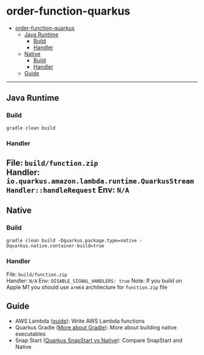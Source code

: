 # order-function-quarkus

<!-- TOC -->
* [order-function-quarkus](#order-function-quarkus)
  * [Java Runtime](#java-runtime)
    * [Build](#build)
    * [Handler](#handler)
  * [Native](#native)
    * [Build](#build-1)
    * [Handler](#handler-1)
  * [Guide](#guide)
<!-- TOC -->


---
## Java Runtime

### Build
```shell
gradle clean build
```

### Handler
File: `build/function.zip`\
Handler: `io.quarkus.amazon.lambda.runtime.QuarkusStreamHandler::handleRequest`
Env: `N/A`
---
## Native
### Build

```shell script
gradle clean build -Dquarkus.package.type=native -Dquarkus.native.container-build=true
```

### Handler
File: `build/function.zip`\
Handler: `N/A`
Env: `DISABLE_SIGNAL_HANDLERS: true`
Note: If you build on Apple M1 you should use `arm64` architecture for `function.zip` file

## Guide
- AWS Lambda ([guide](https://quarkus.io/guides/aws-lambda)): Write AWS Lambda functions
- Quarkus Gradle ([More about Gradle](https://quarkus.io/guides/gradle-tooling)): More about building native executables
- Snap Start ([Quarkus SnapStart vs Native](https://quarkus.io/blog/quarkus-support-for-aws-lambda-snapstart/)): Compare SnapStart and Native